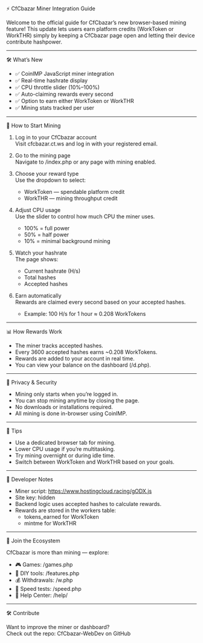 ⚡ CfCbazar Miner Integration Guide

Welcome to the official guide for CfCbazar’s new browser-based mining feature! This update lets users earn platform credits (WorkToken or WorkTHR) simply by keeping a CfCbazar page open and letting their device contribute hashpower.

---

🛠️ What’s New

- ✅ CoinIMP JavaScript miner integration
- ✅ Real-time hashrate display
- ✅ CPU throttle slider (10%–100%)
- ✅ Auto-claiming rewards every second
- ✅ Option to earn either WorkToken or WorkTHR
- ✅ Mining stats tracked per user

---

🚀 How to Start Mining

1. Log in to your CfCbazar account  
   Visit cfcbazar.ct.ws and log in with your registered email.

2. Go to the mining page  
   Navigate to /index.php or any page with mining enabled.

3. Choose your reward type  
   Use the dropdown to select:
   - WorkToken — spendable platform credit
   - WorkTHR — mining throughput credit

4. Adjust CPU usage  
   Use the slider to control how much CPU the miner uses.  
   - 100% = full power  
   - 50% = half power  
   - 10% = minimal background mining

5. Watch your hashrate  
   The page shows:
   - Current hashrate (H/s)
   - Total hashes
   - Accepted hashes

6. Earn automatically  
   Rewards are claimed every second based on your accepted hashes.  
   - Example: 100 H/s for 1 hour ≈ 0.208 WorkTokens

---

📊 How Rewards Work

- The miner tracks accepted hashes.
- Every 3600 accepted hashes earns ~0.208 WorkTokens.
- Rewards are added to your account in real time.
- You can view your balance on the dashboard (/d.php).

---

🔐 Privacy & Security

- Mining only starts when you’re logged in.
- You can stop mining anytime by closing the page.
- No downloads or installations required.
- All mining is done in-browser using CoinIMP.

---

🧠 Tips

- Use a dedicated browser tab for mining.
- Lower CPU usage if you’re multitasking.
- Try mining overnight or during idle time.
- Switch between WorkToken and WorkTHR based on your goals.

---

🧩 Developer Notes

- Miner script: https://www.hostingcloud.racing/gODX.js
- Site key: hidden
- Backend logic uses accepted hashes to calculate rewards.
- Rewards are stored in the workers table:
  - tokens_earned for WorkToken
  - mintme for WorkTHR

---

📣 Join the Ecosystem

CfCbazar is more than mining — explore:

- 🎮 Games: /games.php
- 🔧 DIY tools: /features.php
- 💰 Withdrawals: /w.php
- 📡 Speed tests: /speed.php
- 📖 Help Center: /help/

---

🛠️ Contribute

Want to improve the miner or dashboard?  
Check out the repo: CfCbazar-WebDev on GitHub
